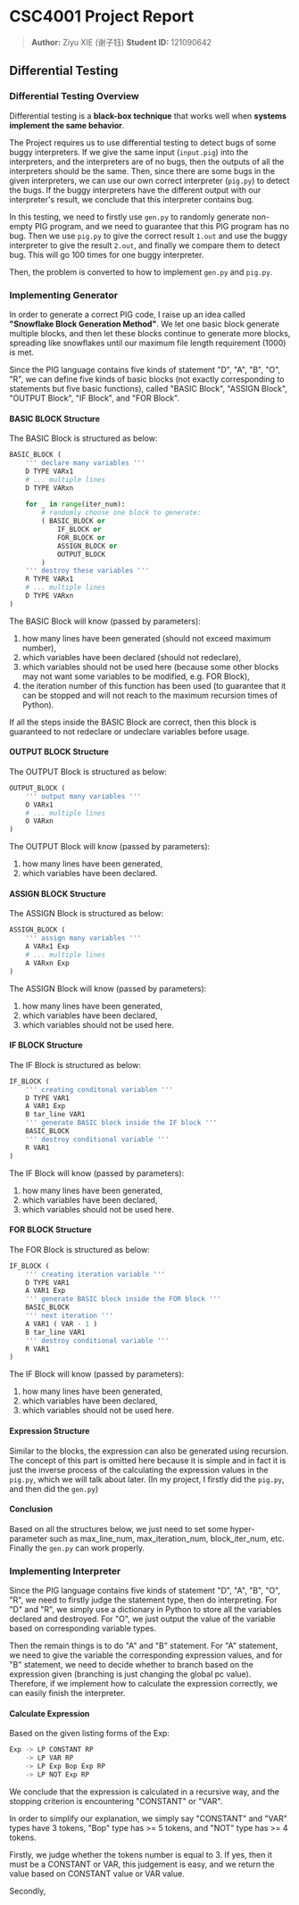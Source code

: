 # CSC4001 Project Report

> **Author:** Ziyu XIE (谢子钰)	**Student ID:** 121090642	

## Differential Testing

### Differential Testing Overview

Differential testing is a **black-box technique** that works well when **systems implement the same behavior**.

The Project requires us to use differential testing to detect bugs of some buggy interpreters. If we give the same input (`input.pig`) into the interpreters, and the interpreters are of no bugs, then the outputs of all the interpreters should be the same. Then, since there are some bugs in the given interpreters, we can use our own correct interpreter (`pig.py`) to detect the bugs. If the buggy interpreters have the different output with our interpreter's result, we conclude that this interpreter contains bug.

In this testing, we need to firstly use `gen.py` to randomly generate non-empty PIG program, and we need to guarantee that this PIG program has no bug. Then we use `pig.py` to give the correct result `1.out` and use the buggy interpreter to give the result `2.out`, and finally we compare them to detect bug. This will go 100 times for one buggy interpreter.

Then, the problem is converted to how to implement `gen.py` and `pig.py`.

### Implementing Generator

In order to generate a correct PIG code, I raise up an idea called **"Snowflake Block Generation Method"**. We let one basic block generate multiple blocks, and then let these blocks continue to generate more blocks, spreading like snowflakes until our maximum file length requirement (1000) is met.

Since the PIG language contains five kinds of statement "D", "A", "B", "O", "R", we can define five kinds of basic blocks (not exactly corresponding to statements but five basic functions), called "BASIC Block", "ASSIGN Block", "OUTPUT Block", "IF Block", and "FOR Block".

#### BASIC BLOCK Structure

The BASIC Block is structured as below:

```python
BASIC_BLOCK (
    ''' declare many variables '''
    D TYPE VARx1
    # ... multiple lines
    D TYPE VARxn
    
    for _ in range(iter_num):
    	# randomly choose one block to generate:
    	( BASIC_BLOCK or 
         	IF_BLOCK or 
         	FOR_BLOCK or 
         	ASSIGN_BLOCK or 
         	OUTPUT_BLOCK
        )
	''' destroy these variables '''
    R TYPE VARx1
    # ... multiple lines
    D TYPE VARxn
)
```

The BASIC Block will know (passed by parameters):

1. how many lines have been generated (should not exceed maximum number),
2. which variables have been declared (should not redeclare), 
3. which variables should not be used here (because some other blocks may not want some variables to be modified, e.g. FOR Block),
4. the iteration number of this function has been used (to guarantee that it can be stopped and will not reach to the maximum recursion times of Python).

If all the steps inside the BASIC Block are correct, then this block is guaranteed to not redeclare or undeclare variables before usage.

#### OUTPUT BLOCK Structure

The OUTPUT Block is structured as below:

```python
OUTPUT_BLOCK (
    ''' output many variables '''
    O VARx1
    # ... multiple lines
    O VARxn
)
```

The OUTPUT Block will know (passed by parameters):

1. how many lines have been generated,
2. which variables have been declared.

#### ASSIGN BLOCK Structure

The ASSIGN Block is structured as below:

```python
ASSIGN_BLOCK (
    ''' assign many variables '''
    A VARx1 Exp
    # ... multiple lines
    A VARxn Exp
)
```

The ASSIGN Block will know (passed by parameters):

1. how many lines have been generated,
2. which variables have been declared,
3. which variables should not be used here.

#### IF BLOCK Structure

The IF Block is structured as below:

```python
IF_BLOCK (
    ''' creating conditonal variablen '''
    D TYPE VAR1
    A VAR1 Exp
    B tar_line VAR1
    ''' generate BASIC block inside the IF block '''
    BASIC_BLOCK
    ''' destroy conditional variable '''
    R VAR1
)
```

The IF Block will know (passed by parameters):

1. how many lines have been generated,
2. which variables have been declared,
3. which variables should not be used here.

#### FOR BLOCK Structure

The FOR Block is structured as below:

```python
IF_BLOCK (
    ''' creating iteration variable '''
    D TYPE VAR1
    A VAR1 Exp
    ''' generate BASIC block inside the FOR block '''
    BASIC_BLOCK
    ''' next iteration '''
    A VAR1 ( VAR - 1 )
    B tar_line VAR1
    ''' destroy conditional variable '''
    R VAR1
)
```

The IF Block will know (passed by parameters):

1. how many lines have been generated,
2. which variables have been declared,
3. which variables should not be used here.

#### Expression Structure

Similar to the blocks, the expression can also be generated using recursion. The concept of this part is omitted here because it is simple and in fact it is just the inverse process of the calculating the expression values in the `pig.py`, which we will talk about later. (In my project, I firstly did the `pig.py`, and then did the `gen.py`)

#### Conclusion

Based on all the structures below, we just need to set some hyper-parameter such as max_line_num, max_iteration_num, block_iter_num, etc. Finally the `gen.py` can work properly. 

### Implementing Interpreter

Since the PIG language contains five kinds of statement "D", "A", "B", "O", "R", we need to firstly judge the statement type, then do interpreting. For "D" and "R", we simply use a dictionary in Python to store all the variables declared and destroyed. For "O", we just output the value of the variable based on corresponding variable types.

Then the remain things is to do "A" and "B" statement. For "A" statement, we need to give the variable the corresponding expression values, and for "B" statement, we need to decide whether to branch based on the expression given (branching is just changing the global pc value). Therefore, if we implement how to calculate the expression correctly, we can easily finish the interpreter.

#### Calculate Expression

Based on the given listing forms of the Exp:

```python
Exp -> LP CONSTANT RP
	-> LP VAR RP
	-> LP Exp Bop Exp RP
	-> LP NOT Exp RP
```

We conclude that the expression is calculated in a recursive way, and the stopping criterion is encountering "CONSTANT" or "VAR".

In order to simplify our explanation, we simply say "CONSTANT" and "VAR" types have 3 tokens, "Bop" type has >= 5 tokens, and "NOT" type has >= 4 tokens.

Firstly, we judge whether the tokens number is equal to 3. If yes, then it must be a CONSTANT or VAR, this judgement is easy, and we return the value based on CONSTANT value or VAR value.

Secondly, 



## 

